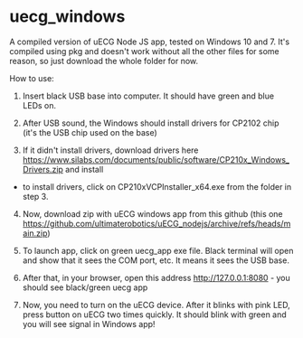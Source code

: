 # uecg_windows
A compiled version of uECG Node JS app, tested on Windows 10 and 7.
It's compiled using pkg and doesn't work without all the other files for some reason, so just download the whole folder for now.

How to use:

1. Insert black USB base into computer. It should have green and blue LEDs on.

2. After USB sound, the Windows should install drivers for CP2102 chip (it's the USB chip used on the base)

3. If it didn't install drivers, download drivers here https://www.silabs.com/documents/public/software/CP210x_Windows_Drivers.zip and install
 - to install drivers, click on CP210xVCPInstaller_x64.exe from the folder in step 3.
 
4. Now, download zip with uECG windows app from this github (this one https://github.com/ultimaterobotics/uECG_nodejs/archive/refs/heads/main.zip)

5. To launch app, click on green uecg_app exe file. Black terminal will open and show that it sees the COM port, etc. It means it sees the USB base.

6. After that, in your browser, open this address http://127.0.0.1:8080 - you should see black/green uecg app

7. Now, you need to turn on the uECG device. After it blinks with pink LED, press button on uECG two times quickly. It should blink with green and you will see signal in Windows app!

